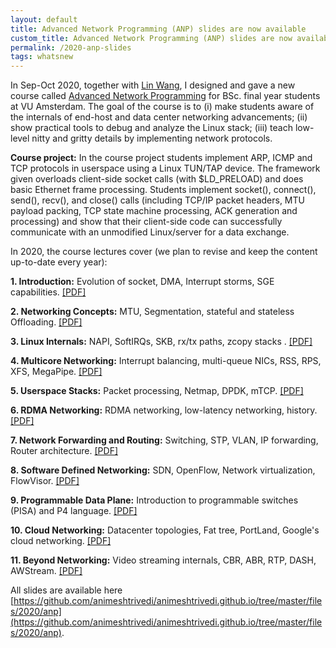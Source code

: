 ```yaml
---
layout: default
title: Advanced Network Programming (ANP) slides are now available
custom_title: Advanced Network Programming (ANP) slides are now available
permalink: /2020-anp-slides
tags: whatsnew
---
```


In Sep-Oct 2020, together with [Lin Wang](https://linwang.info/), I designed and gave a new course called [Advanced Network Programming](https://studiegids.vu.nl/en/2020-2021/courses/XB_0048) for BSc. final year students at VU Amsterdam. The goal of the course is to (i) make students aware of the internals of end-host and data center networking advancements; (ii) show practical tools to debug and analyze the Linux stack; (iii) teach low-level nitty and gritty details by implementing network protocols. 


**Course project:** In the course project students implement ARP, ICMP and TCP protocols in userspace using a Linux TUN/TAP device. The framework given overloads client-side socket calls (with $LD_PRELOAD) and does basic Ethernet frame processing. Students implement socket(), connect(), send(), recv(), and close() calls (including TCP/IP packet headers, MTU payload packing, TCP state machine processing, ACK generation and processing) and show that their client-side code can successfully communicate with an unmodified Linux/server for a data exchange. 


In 2020, the course lectures cover (we plan to revise and keep the content up-to-date every year):

  **1. Introduction:** Evolution of socket, DMA, Interrupt storms, SGE capabilities. [[PDF]](https://github.com/animeshtrivedi/animeshtrivedi.github.io/raw/master/files/2020/anp/2020-anp-lecture1-introduction.pdf)

  **2. Networking Concepts:** MTU, Segmentation, stateful and stateless Offloading. [[PDF]](https://github.com/animeshtrivedi/animeshtrivedi.github.io/raw/master/files/2020/anp/2020-anp-lecture2-concepts.pdf) 

  **3. Linux Internals:** NAPI, SoftIRQs, SKB, rx/tx paths, zcopy stacks . [[PDF]](https://github.com/animeshtrivedi/animeshtrivedi.github.io/raw/master/files/2020/anp/2020-anp-lecture3-linux-internals.pdf)

  **4. Multicore Networking:** Interrupt balancing, multi-queue NICs, RSS, RPS, XFS, MegaPipe. [[PDF]](https://github.com/animeshtrivedi/animeshtrivedi.github.io/raw/master/files/2020/anp/2020-anp-lecture4-multicore.pdf)

  **5. Userspace Stacks:** Packet processing, Netmap, DPDK, mTCP. [[PDF]](https://github.com/animeshtrivedi/animeshtrivedi.github.io/raw/master/files/2020/anp/2020-anp-lecture5-uspace-networking.pdf)

  **6. RDMA Networking:** RDMA networking, low-latency networking, history. [[PDF]](https://github.com/animeshtrivedi/animeshtrivedi.github.io/raw/master/files/2020/anp/2020-anp-lecture6-rdma.pdf)

  **7. Network Forwarding and Routing:** Switching, STP, VLAN, IP forwarding, Router architecture. [[PDF]](https://github.com/animeshtrivedi/animeshtrivedi.github.io/raw/master/files/2020/anp/2020-anp-lecture7-routing.pdf)

  **8. Software Defined Networking:** SDN, OpenFlow, Network virtualization, FlowVisor. [[PDF]](https://github.com/animeshtrivedi/animeshtrivedi.github.io/raw/master/files/2020/anp/2020-anp-lecture8-sdn.pdf)

  **9. Programmable Data Plane:** Introduction to programmable switches (PISA) and P4 language. [[PDF]](https://github.com/animeshtrivedi/animeshtrivedi.github.io/raw/master/files/2020/anp/2020-anp-lecture9-pdp.pdf)

  **10. Cloud Networking:** Datacenter topologies, Fat tree, PortLand, Google's cloud networking. [[PDF]](https://github.com/animeshtrivedi/animeshtrivedi.github.io/raw/master/files/2020/anp/2020-anp-lecture10-cloudnet.pdf)

  **11. Beyond Networking:** Video streaming internals, CBR, ABR, RTP, DASH, AWStream. [[PDF]](https://github.com/animeshtrivedi/animeshtrivedi.github.io/raw/master/files/2020/anp/2020-anp-lecture11-beyond.pdf)


All slides are available here [https://github.com/animeshtrivedi/animeshtrivedi.github.io/tree/master/files/2020/anp](https://github.com/animeshtrivedi/animeshtrivedi.github.io/tree/master/files/2020/anp).

